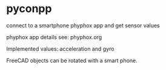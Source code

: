# pyconpp
connect to a smartphone phyphox app and get sensor values

phyphox app details see: phyphox.org

Implemented values: acceleration and gyro

FreeCAD objects can be rotated with a smart phone.
